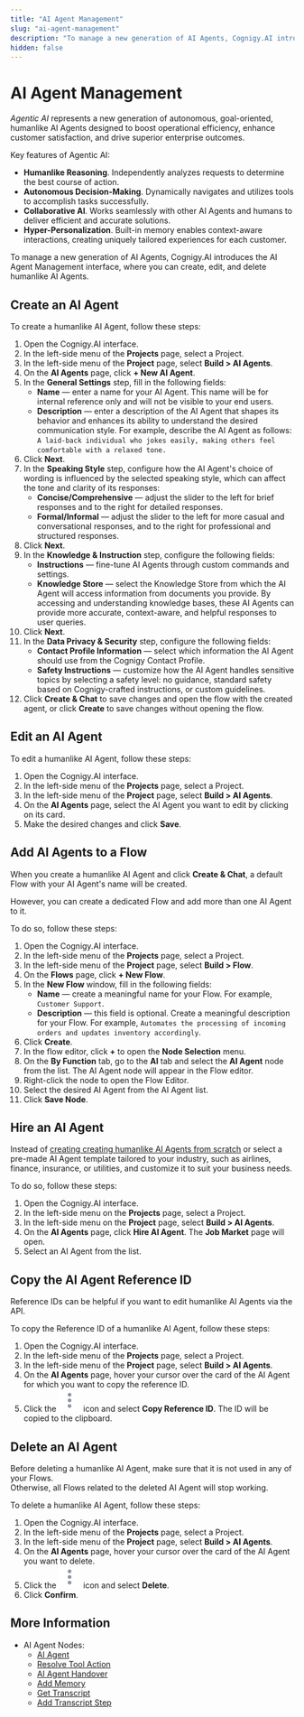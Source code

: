 ```yaml
---
title: "AI Agent Management"
slug: "ai-agent-management"
description: "To manage a new generation of AI Agents, Cognigy.AI introduces the AI Agent Management interface, where you can create, edit, and delete humanlike AI Agents."
hidden: false
---
```


# AI Agent Management

_Agentic AI_ represents a new generation of autonomous, goal-oriented, humanlike AI Agents designed to boost operational efficiency, enhance customer satisfaction, and drive superior enterprise outcomes.

Key features of Agentic AI:

- **Humanlike Reasoning**. Independently analyzes requests to determine the best course of action.
- **Autonomous Decision-Making**. Dynamically navigates and utilizes tools to accomplish tasks successfully.
- **Collaborative AI**. Works seamlessly with other AI Agents and humans to deliver efficient and accurate solutions.
- **Hyper-Personalization**. Built-in memory enables context-aware interactions, creating uniquely tailored experiences for each customer.

To manage a new generation of AI Agents, Cognigy.AI introduces the AI Agent Management interface,
where you can create, edit, and delete humanlike AI Agents.

## Create an AI Agent

To create a humanlike AI Agent, follow these steps:

1. Open the Cognigy.AI interface.
2. In the left-side menu of the **Projects** page, select a Project.
3. In the left-side menu of the **Project** page, select **Build > AI Agents**.
4. On the **AI Agents** page, click **+ New AI Agent**.
5. In the **General Settings** step, fill in the following fields:
    - **Name** — enter a name for your AI Agent. This name will be for internal reference only and will not be visible to your end users.
    - **Description** — enter a description of the AI Agent that shapes its behavior and enhances its ability to understand the desired communication style. For example, describe the AI Agent as follows: `A laid-back individual who jokes easily, making others feel comfortable with a relaxed tone.`
6. Click **Next**.
7. In the **Speaking Style** step, configure how the AI Agent's choice of wording is influenced by the selected speaking style, which can affect the tone and clarity of its responses:
    - **Concise/Comprehensive** — adjust the slider to the left for brief responses and to the right for detailed responses.
    - **Formal/Informal** — adjust the slider to the left for more casual and conversational responses, and to the right for professional and structured responses.
8. Click **Next**.
9. In the **Knowledge & Instruction** step, configure the following fields:
    - **Instructions** — fine-tune AI Agents through custom commands and settings.
    - **Knowledge Store** — select the Knowledge Store from which the AI Agent will access information from documents you provide. By accessing and understanding knowledge bases, these AI Agents can provide more accurate, context-aware, and helpful responses to user queries.
10. Click **Next**.
11. In the **Data Privacy & Security** step, configure the following fields:
    - **Contact Profile Information** — select which information the AI Agent should use from the Cognigy Contact Profile.
    - **Safety Instructions** — customize how the AI Agent handles sensitive topics by selecting a safety level: no guidance, standard safety based on Cognigy-crafted instructions, or custom guidelines.
12. Click **Create & Chat** to save changes and open the flow with the created agent, or click **Create** to save changes without opening the flow.

## Edit an AI Agent

To edit a humanlike AI Agent, follow these steps:

1. Open the Cognigy.AI interface.
2. In the left-side menu of the **Projects** page, select a Project.
3. In the left-side menu of the **Project** page, select **Build > AI Agents**.
4. On the **AI Agents** page, select the AI Agent you want to edit by clicking on its card.
5. Make the desired changes and click **Save**.

## Add AI Agents to a Flow

When you create a humanlike AI Agent and click **Create & Chat**, a default Flow with your AI Agent's name will be created.

However, you can create a dedicated Flow and add more than one AI Agent to it.

To do so, follow these steps:

1. Open the Cognigy.AI interface.
2. In the left-side menu of the **Projects** page, select a Project.
3. In the left-side menu of the **Project** page, select **Build > Flow**.
4. On the **Flows** page, click **+ New Flow**.
5. In the **New Flow** window, fill in the following fields:
    - **Name** — create a meaningful name for your Flow. For example, `Customer Support`.
    - **Description** — this field is optional. Create a meaningful description for your Flow. For example, `Automates the processing of incoming orders and updates inventory accordingly`.
6. Click **Create**.
7. In the flow editor, click **+** to open the **Node Selection** menu.
8. On the **By Function** tab, go to the **AI** tab and select the **AI Agent** node from the list. The AI Agent node will appear in the Flow editor.
9. Right-click the node to open the Flow Editor.
10. Select the desired AI Agent from the AI Agent list.
11. Click **Save Node**.

## Hire an AI Agent

Instead of [creating creating humanlike AI Agents from scratch](#create-an-ai-agent)
or select a pre-made AI Agent template tailored to your industry,
such as airlines, finance, insurance, or utilities,
and customize it to suit your business needs.

To do so, follow these steps:

1. Open the Cognigy.AI interface.
2. In the left-side menu on the **Projects** page, select a Project.
3. In the left-side menu on the **Project** page, select **Build > AI Agents**.
4. On the **AI Agents** page, click **Hire AI Agent**. The **Job Market** page will open.
5. Select an AI Agent from the list.

## Copy the AI Agent Reference ID

Reference IDs can be helpful if you want to edit humanlike AI Agents via the API.

To copy the Reference ID of a humanlike AI Agent, follow these steps:

1. Open the Cognigy.AI interface.
2. In the left-side menu of the **Projects** page, select a Project.
3. In the left-side menu of the **Project** page, select **Build > AI Agents**.
4. On the **AI Agents** page, hover your cursor over the card of the AI Agent for which you want to copy the reference ID.
5. Click the ![vertical-ellipsis](../../_assets/icons/vertical-ellipsis.svg) icon and select **Copy Reference ID**. The ID will be copied to the clipboard.

## Delete an AI Agent

Before deleting a humanlike AI Agent, make sure that it is not used in any of your Flows.  
Otherwise, all Flows related to the deleted AI Agent will stop working.

To delete a humanlike AI Agent, follow these steps:

1. Open the Cognigy.AI interface.
2. In the left-side menu of the **Projects** page, select a Project.
3. In the left-side menu of the **Project** page, select **Build > AI Agents**.
4. On the **AI Agents** page, hover your cursor over the card of the AI Agent you want to delete.
5. Click the ![vertical-ellipsis](../../_assets/icons/vertical-ellipsis.svg) icon and select **Delete**.
6. Click **Confirm**.

## More Information

- AI Agent Nodes:
  - [AI Agent](node-reference/ai/ai-agent.md)
  - [Resolve Tool Action](node-reference/ai/resolve-tool-action.md)
  - [AI Agent Handover](node-reference/ai/ai-agent-handover.md)
  - [Add Memory](node-reference/analytics/add-memory.md)
  - [Get Transcript](node-reference/service/get-transcript.md)
  - [Add Transcript Step](node-reference/service/add-transcript-steps.md)